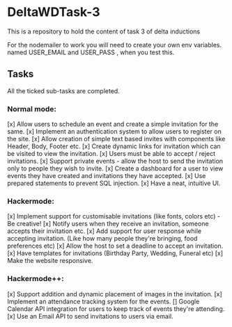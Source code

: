 # DeltaWDTask-3

This is a repository to hold the content of task 3 of delta inductions

For the nodemailer to work you will need to create your own env variables.
named USER_EMAIL and USER_PASS , when you test this.

## Tasks

All the ticked sub-tasks are completed.

### Normal mode:

[x] Allow users to schedule an event and create a simple invitation for the same.
[x] Implement an authentication system to allow users to register on the site.
[x] Allow creation of simple text based invites with components like Header, Body, Footer etc.
[x] Create dynamic links for invitation which can be visited to view the invitation.
[x] Users must be able to accept / reject invitations.
[x] Support private events - allow the host to send the invitation only to people they wish to invite.
[x] Create a dashboard for a user to view events they have created and invitations they have accepted.
[x] Use prepared statements to prevent SQL injection.
[x] Have a neat, intuitive UI.

### Hackermode:

[x] Implement support for customisable invitations (like fonts, colors etc) - Be creative!
[x] Notify users when they receive an invitation, someone accepts their invitation etc.
[x] Add support for user response while accepting invitation. (Like how many people they're bringing, food preferences etc)
[x] Allow the host to set a deadline to accept an invitation.
[x] Have templates for invitations (Birthday Party, Wedding, Funeral etc)
[x] Make the website responsive.

### Hackermode++:

[x] Support addition and dynamic placement of images in the invitation.
[x] Implement an attendance tracking system for the events.
[] Google Calendar API integration for users to keep track of events they're attending.
[x] Use an Email API to send invitations to users via email.
